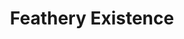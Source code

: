 ---
pid: LLP574
title: Feathery Existence
location_transcription: Anywhere
zipcode: 
outside_phl: 
neighborhood: 
age: '13'
age_range: 13-19
instagram: 
image_file_name: LLP_574.jpg
proposal_transcription: The smallest things have a good impact - Feathery Existence
topic: Animals,Environment
topic_summary: 0, 0
type: 2D,Garden,Mural,Sculpture Statue
keywords_other: 
credit: 
image_labels: 
twitter: 
facebook: 
permalink: "/monuments/llp574/"
layout: item-page
---